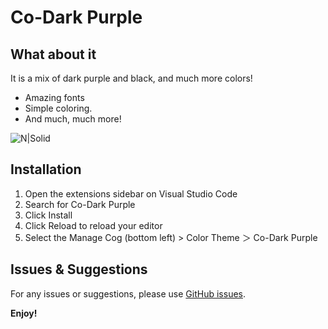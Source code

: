 # Co-Dark Purple

## What about it
It is a mix of dark purple and black, and much more colors!
* Amazing fonts
* Simple coloring.
* And much, much more!

![N|Solid](https://raw.githubusercontent.com/BisherAlmasri/Co-Dark-Purple/main/img/view1.png)

## Installation

1. Open the extensions sidebar on Visual Studio Code
1. Search for Co-Dark Purple
1. Click Install
1. Click Reload to reload your editor
1. Select the Manage Cog (bottom left) > Color Theme ＞ Co-Dark Purple

## Issues & Suggestions

For any issues or suggestions, please use [GitHub issues](https://github.com/bmayttvv/Co-Purple/issues).

**Enjoy!**
